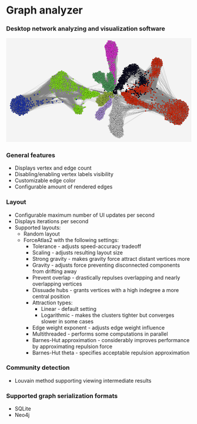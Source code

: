 # Graph analyzer

### Desktop network analyzing and visualization software

![demo.png](demo.png)

### General features
* Displays vertex and edge count
* Disabling/enabling vertex labels visibility
* Customizable edge color
* Configurable amount of rendered edges

### Layout
* Configurable maximum number of UI updates per second
* Displays iterations per second
* Supported layouts:
    * Random layout
    * ForceAtlas2 with the following settings:
        * Tolerance - adjusts speed-accuracy tradeoff
        * Scaling - adjusts resulting layout size
        * Strong gravity - makes gravity force attract distant vertices more
        * Gravity - adjusts force preventing disconnected components from drifting away
        * Prevent overlap - drastically repulses overlapping and nearly overlapping vertices
        * Dissuade hubs - grants vertices with a high indegree a more central position
        * Attraction types:
            * Linear - default setting
            * Logarithmic - makes the clusters tighter but converges slower in some cases
        * Edge weight exponent - adjusts edge weight influence
        * Multithreaded - performs some computations in parallel
        * Barnes-Hut approximation - considerably improves performance by approximating repulsion force
        * Barnes-Hut theta - specifies acceptable repulsion approximation

### Community detection
* Louvain method supporting viewing intermediate results

### Supported graph serialization formats
* SQLite
* Neo4j

